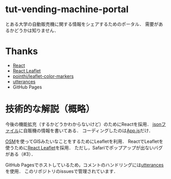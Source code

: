 # tut-vending-machine-portal
とある大学の自動販売機に関する情報をシェアするためのポータル．
需要があるかどうかは知りません．

# Thanks
- [React](https://ja.reactjs.org)
- [React Leaflet](https://react-leaflet.js.org)
- [pointhi/leaflet-color-markers](https://github.com/pointhi/leaflet-color-markers)
- [utterances](https://utteranc.es)
- GitHub Pages

# 技術的な解説（概略）
今後の機能拡充（するかどうかわからないけど）のためにReactを採用．
[jsonファイル](src/data/vmlist.json)に自販機の情報を書いてある．
コーディングしたのは[App.js](src/App.js)だけ．

[OSM](https://www.openstreetmap.org/)を使ってGISみたいなことをするためにLeafletを利用．
ReactでLeafletを使うために[React Leaflet](https://react-leaflet.js.org)を採用．
ただし，Safariでポップアップが出ないバグがある（#3）．

GitHub Pagesでホストしているため，コメントのハンドリングには[utterances](https://utteranc.es)を使用．
このリポジトリのissuesで管理されています．